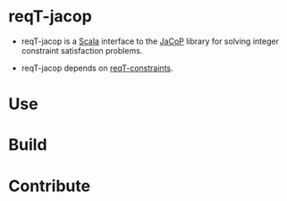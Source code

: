 # reqT-jacop

* reqT-jacop is a [Scala](https://www.scala-lang.org/) interface to the [JaCoP](https://github.com/radsz/jacop) library for solving integer constraint satisfaction problems. 

* reqT-jacop depends on [reqT-constraints](https://github.com/reqT/reqT-constraints). 

# Use

# Build

# Contribute

